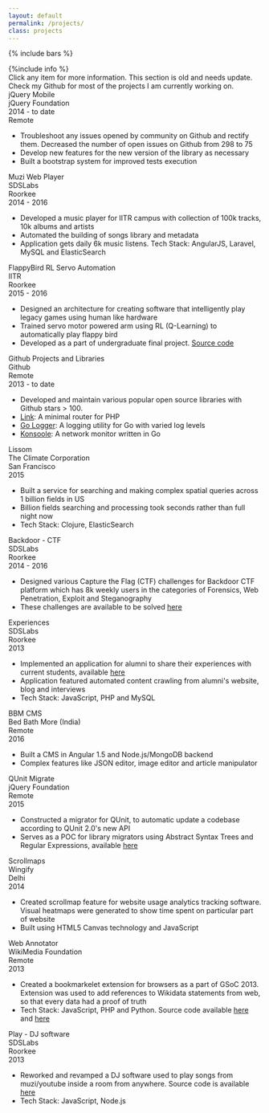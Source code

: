 ```yaml
---
layout: default
permalink: /projects/
class: projects
---
```


{% include bars %}

<div class="container">
	{%include info %}
	<div class="projects-container">
		<div class="projects-about">
			<div class="projects-help">Click any item for more information. This section is old and needs update. Check my Github for most of the projects I am currently working on.</div>
			<div class="project-item">
				<div class="project-item-small-desc">
					<div class="project-item-name">jQuery Mobile</div>
					<div class="project-item-org">jQuery Foundation</div>
				</div>
				<div class="project-item-meta">
					<div class="project-item-year">2014 - to date</div>
					<div class="project-item-location">Remote</div>
				</div>
				<div class="project-item-description">
					<ul>
						<li>Troubleshoot any issues opened by community on Github and rectify them. Decreased the number of open issues on Github from 298 to 75</li>
						<li>Develop new features for the new version of the library as necessary</li>
						<li>Built a bootstrap system for improved tests execution</li>
					</ul>
				</div>
			</div>
			<div class="project-item">
				<div class="project-item-small-desc">
					<div class="project-item-name">Muzi Web Player</div>
					<div class="project-item-org">SDSLabs</div>
				</div>
				<div  class="project-item-meta">
					<div class="project-item-location">Roorkee</div>
					<div class="project-item-year">2014 - 2016</div>
				</div>
				<div class="project-item-description">
					<ul>
						<li>Developed a music player for IITR campus with collection of 100k tracks, 10k albums and artists</li>
						<li>Automated the building of songs library and metadata</li>
						<li>Application gets daily 6k music listens. Tech Stack: AngularJS, Laravel, MySQL and ElasticSearch</li>
					</ul>
				</div>
			</div>
			<div class="project-item">
				<div class="project-item-small-desc">
					<div class="project-item-name">FlappyBird RL Servo Automation</div>
					<div class="project-item-org">IITR</div>
				</div>
				<div class="project-item-meta">
					<div class="project-item-location">Roorkee</div>
					<div class="project-item-year">2015 - 2016</div>
				</div>
				<div class="project-item-description">
					<ul>
						<li>Designed an architecture for creating software that intelligently play legacy games using human like hardware</li>
						<li>Trained servo motor powered arm using RL (Q-Learning) to automatically play flappy bird</li>
						<li>Developed as a part of undergraduate final project. <a href="https://github.com/apsdehal/Flappy-Bird-Servo-Automation">Source code</a></li>
					</ul>
				</div>
			</div>
			<div class="project-item">
				<div class="project-item-small-desc">
					<div class="project-item-name">Github Projects and Libraries</div>
					<div class="project-item-org">Github</div>
				</div>
				<div class="project-item-meta">
					<div class="project-item-location">Remote</div>
					<div class="project-item-year">2013 - to date</div>
				</div>
				<div class="project-item-description">
					<ul>
						<li>Developed and maintain various popular open source libraries with Github stars > 100.</li>
						<li><a href="https://github.com/apsdehal/Link">Link</a>: A minimal router for PHP</li>
						<li><a href="https://github.com/apsdehal/go-logger">Go Logger</a>: A logging utility for Go with varied log levels</li>
						<li><a href="https://github.com/apsdehal/Konsoole">Konsoole</a>: A network monitor written in Go</li>
					</ul>
				</div>
			</div>
			<div class="project-item">
				<div class="project-item-small-desc">
					<div class="project-item-name">Lissom</div>
					<div class="project-item-org">The Climate Corporation</div>
				</div>
				<div class="project-item-meta">
					<div class="project-item-location">San Francisco</div>
					<div class="project-item-year">2015</div>
				</div>
				<div class="project-item-description">
					<ul>
						<li>Built a service for searching and making complex spatial queries across 1 billion fields in US</li>
						<li>Billion fields searching and processing took seconds rather than full night now</li>
						<li>Tech Stack: Clojure, ElasticSearch</li>
					</ul>
				</div>
			</div>
			<div class="project-item">
				<div class="project-item-small-desc">
					<div class="project-item-name">Backdoor - CTF</div>
					<div class="project-item-org">SDSLabs</div>
				</div>
				<div class="project-item-meta">
					<div class="project-item-location">Roorkee</div>
					<div class="project-item-year">2014 - 2016</div>
				</div>
				<div class="project-item-description">
					<ul>
						<li>Designed various Capture the Flag (CTF) challenges for Backdoor CTF platform which has 8k weekly users in the categories of Forensics, Web Penetration, Exploit and Steganography</li>
						<li>These challenges are available to be solved <a href="https://backdoor.sdslabs.co/users/apsdehal">here</a></li>
					</ul>
				</div>
			</div>
			<div class="project-item">
				<div class="project-item-small-desc">
					<div class="project-item-name">Experiences</div>
					<div class="project-item-org">SDSLabs</div>
				</div>
				<div class="project-item-meta">
					<div class="project-item-location">Roorkee</div>
					<div class="project-item-year">2013</div>
				</div>
				<div class="project-item-description">
					<ul>
						<li>Implemented an application for alumni to share their experiences with current students, available <a href="https://experiences.sdslabs.co">here</a></li>
						<li>Application featured automated content crawling from alumni's website, blog and interviews</li>
						<li>Tech Stack: JavaScript, PHP and MySQL</li>
					</ul>
				</div>
			</div>
			<div class="project-item">
				<div class="project-item-small-desc">
					<div class="project-item-name">BBM CMS</div>
					<div class="project-item-org">Bed Bath More (India)</div>
				</div>
				<div class="project-item-meta">
					<div class="project-item-location">Remote</div>
					<div class="project-item-year">2016</div>
				</div>
				<div class="project-item-description">
					<ul>
						<li>Built a CMS in Angular 1.5 and Node.js/MongoDB backend</li>
						<li>Complex features like JSON editor, image editor and article manipulator</li>
					</ul>
				</div>
			</div>
			<div class="project-item">
				<div class="project-item-small-desc">
					<div class="project-item-name">QUnit Migrate</div>
					<div class="project-item-org">jQuery Foundation</div>
				</div>
				<div class="project-item-meta">
					<div class="project-item-location">Remote</div>
					<div class="project-item-year">2015</div>
				</div>
				<div class="project-item-description">
					<ul>
						<li>Constructed a migrator for QUnit, to automatic update a codebase according to QUnit 2.0's new API</li>
						<li>Serves as a POC for library migrators using Abstract Syntax Trees and Regular Expressions, available <a href="//github.com/apsdehal/qunit-migrate">here</a></li>
					</ul>
				</div>
			</div>
			<div class="project-item">
				<div class="project-item-small-desc">
					<div class="project-item-name">Scrollmaps</div>
					<div class="project-item-org">Wingify</div>
				</div>
				<div class="project-item-meta">
					<div class="project-item-location">Delhi</div>
					<div class="project-item-year">2014</div>
				</div>
				<div class="project-item-description">
					<ul>
						<li>Created scrollmap feature for website usage analytics tracking software. Visual heatmaps were generated to show time spent on particular part of website</li>
						<li>Built using HTML5 Canvas technology and JavaScript</li>
					</ul>
				</div>
			</div>
			<div class="project-item">
				<div class="project-item-small-desc">
					<div class="project-item-name">Web Annotator</div>
					<div class="project-item-org">WikiMedia Foundation</div>
				</div>
				<div class="project-item-meta">
					<div class="project-item-location">Remote</div>
					<div class="project-item-year">2013</div>
				</div>
				<div class="project-item-description">
					<ul>
						<li>Created a bookmarkelet extension for browsers as a part of GSoC 2013. Extension was used to add references to Wikidata statements from web, so that every data had a proof of truth</li>
						<li>Tech Stack: JavaScript, PHP and Python. Source code available <a href="https://github.com/apsdehal/Bajo">here</a> and <a href="https://github.com/apsdehal/WAL">here</a></li>
					</ul>
				</div>
			</div>
			<div class="project-item">
				<div class="project-item-small-desc">
					<div class="project-item-name">Play - DJ software</div>
					<div class="project-item-org">SDSLabs</div>
				</div>
				<div class="project-item-meta">
					<div class="project-item-location">Roorkee</div>
					<div class="project-item-year">2013</div>
				</div>
				<div class="project-item-description">
					<ul>
						<li>Reworked and revamped a DJ software used to play songs from muzi/youtube inside a room from anywhere. Source code is available <a href="https://github.com/sdslabs/play/commits?author=apsdehal">here</a></li>
						<li>Tech Stack: JavaScript, Node.js</li>
					</ul>
				</div>
			</div>
		</div>
	</div>
</div>
